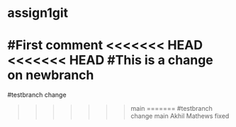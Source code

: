 # assign1git
#First comment
<<<<<<< HEAD
<<<<<<< HEAD
#This is a change on newbranch
=======
#testbranch change
>>>>>>> main
=======
#testbranch change
>>>>>>> main
Akhil Mathews
fixed
